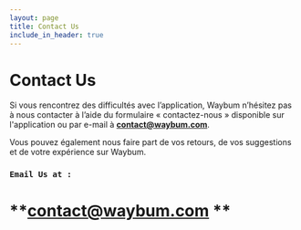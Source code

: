 ```yaml
---
layout: page
title: Contact Us
include_in_header: true
---
```


# Contact Us
Si vous rencontrez des difficultés avec l’application, Waybum n’hésitez pas à nous contacter à l’aide du formulaire « contactez-nous » disponible sur l'application ou par e-mail à **<contact@waybum.com>**.

Vous pouvez également nous faire part de vos retours, de vos suggestions et de votre expérience sur Waybum.
<br>

### `Email Us at :`
# **<contact@waybum.com> **
